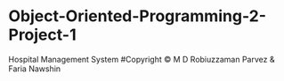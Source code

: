 # Object-Oriented-Programming-2-Project-1
Hospital Management System
#Copyright © M D Robiuzzaman Parvez & Faria Nawshin

